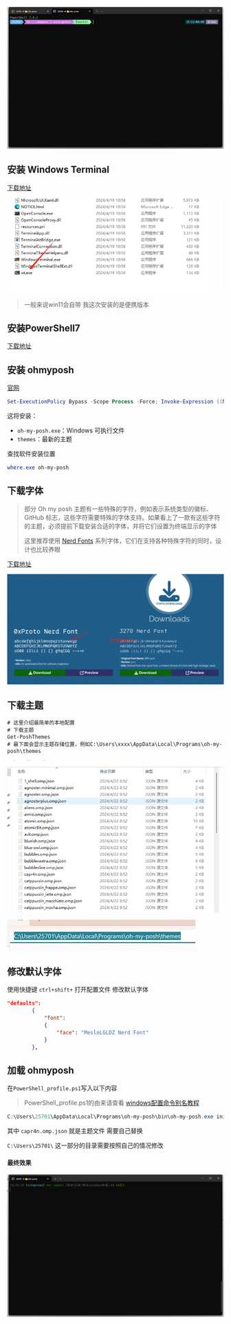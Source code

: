 ![image-20240423134238650](./image/image-20240423134238650.png)

## 安装 Windows Terminal

 [下载地址](https://github.com/microsoft/terminal/releases)

![image-20240423140628030](./image/image-20240423140628030.png)

>  一般来说win11会自带 我这次安装的是便携版本



## 安装PowerShell7

 [下载地址](https://learn.microsoft.com/zh-cn/powershell/scripting/install/installing-powershell-on-windows?view=powershell-7.4)

## 安装 ohmyposh

 [官网](https://ohmyposh.dev)

```powershell
Set-ExecutionPolicy Bypass -Scope Process -Force; Invoke-Expression ((New-Object System.Net.WebClient).DownloadString('https://ohmyposh.dev/install.ps1'))
```

这将安装：

- `oh-my-posh.exe`：Windows 可执行文件
- `themes`：最新的主题

查找软件安装位置

```powershell
where.exe oh-my-posh
```



## 下载字体

> 部分 Oh my posh 主题有一些特殊的字符，例如表示系统类型的徽标、GitHub 标志，这些字符需要特殊的字体支持。如果看上了一款有这些字符的主题，必须提前下载安装合适的字体，并将它们设置为终端显示的字体
>
> 这里推荐使用 [Nerd Fonts](https://sspai.com/link?target=https%3A%2F%2Fwww.nerdfonts.com%2F) 系列字体，它们在支持各种特殊字符的同时，设计也比较养眼

 [下载地址](https://www.nerdfonts.com/font-downloads)

![image-20240423142044442](./image/image-20240423142044442.png)

## 下载主题

```
# 这里介绍最简单的本地配置
# 下载主题
Get-PoshThemes
# 最下面会显示主题存储位置，例如C:\Users\xxxx\AppData\Local\Programs\oh-my-posh\themes
```

![image-20240423143015177](./image/image-20240423143015177.png)

![image-20240423143024091](./image/image-20240423143024091.png)

## 修改默认字体

使用快捷键 `ctrl+shift+` 打开配置文件 修改默认字体

```json
"defaults": 
        {
            "font": 
            {
                "face": "MesloLGLDZ Nerd Font"
            }
        },
```

## 加载 ohmyposh

在`PowerShell_profile.ps1`写入以下内容 

> PowerShell_profile.ps1的由来请查看  [windows配置命令别名教程](./windows配置命令别名.md)

```powershell
C:\Users\25701\AppData\Local\Programs\oh-my-posh\bin\oh-my-posh.exe init pwsh --config 'C:\Users\25701\AppData\Local\Programs\oh-my-posh\themes\capr4n.omp.json' | Invoke-Expression
```

其中  `capr4n.omp.json` 就是主题文件 需要自己替换

 `C:\Users\25701\` 这一部分的目录需要按照自己的情况修改

#### 最终效果

![image-20240423143125833](./image/image-20240423143125833.png)

